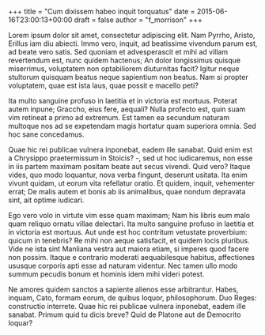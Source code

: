 +++
title = "Cum dixissem habeo inquit torquatus"
date = 2015-06-16T23:00:13+00:00
draft = false
author = "f_morrison"
+++

Lorem ipsum dolor sit amet, consectetur adipiscing elit. Nam Pyrrho, Aristo,
Erillus iam diu abiecti. Immo vero, inquit, ad beatissime vivendum parum est,
ad beate vero satis. Sed quoniam et advesperascit et mihi ad villam revertendum
est, nunc quidem hactenus; An dolor longissimus quisque miserrimus, voluptatem
non optabiliorem diuturnitas facit? Igitur neque stultorum quisquam beatus
neque sapientium non beatus. Nam si propter voluptatem, quae est ista laus,
quae possit e macello peti?

Ita multo sanguine profuso in laetitia et in victoria est mortuus. Poterat
autem inpune; Graccho, eius fere, aequalí? Nulla profecto est, quin suam vim
retineat a primo ad extremum. Est tamen ea secundum naturam multoque nos ad se
expetendam magis hortatur quam superiora omnia. Sed hoc sane concedamus.

Quae hic rei publicae vulnera inponebat, eadem ille sanabat. Quid enim est a
Chrysippo praetermissum in Stoicis? -, sed ut hoc iudicaremus, non esse in iis
partem maximam positam beate aut secus vivendi. Quid vero? Itaque vides, quo
modo loquantur, nova verba fingunt, deserunt usitata. Ita enim vivunt quidam,
ut eorum vita refellatur oratio. Et quidem, inquit, vehementer errat; De malis
autem et bonis ab iis animalibus, quae nondum depravata sint, ait optime
iudicari.

Ego vero volo in virtute vim esse quam maximam; Nam his libris eum malo quam
reliquo ornatu villae delectari. Ita multo sanguine profuso in laetitia et in
victoria est mortuus. Aut unde est hoc contritum vetustate proverbium: quicum
in tenebris? Re mihi non aeque satisfacit, et quidem locis pluribus. Vide ne
ista sint Manliana vestra aut maiora etiam, si imperes quod facere non possim.
Itaque e contrario moderati aequabilesque habitus, affectiones ususque corporis
apti esse ad naturam videntur. Nec tamen ullo modo summum pecudis bonum et
hominis idem mihi videri potest.

Ne amores quidem sanctos a sapiente alienos esse arbitrantur. Habes, inquam,
Cato, formam eorum, de quibus loquor, philosophorum. Duo Reges: constructio
interrete. Quae hic rei publicae vulnera inponebat, eadem ille sanabat. Primum
quid tu dicis breve? Quid de Platone aut de Democrito loquar?
